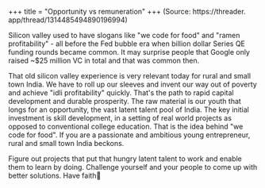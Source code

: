 +++
title = "Opportunity vs remuneration"
+++
(Source: https://threader. app/thread/1314485494890196994)

Silicon valley used to have slogans like "we code for food" and "ramen profitability" - all before the Fed bubble era when billion dollar Series QE funding rounds became common. It may surprise people that Google only raised ~$25 million VC in total and that was common then. 

That old silicon valley experience is very relevant today for rural and small town India. We have to roll up our sleeves and invent our way out of poverty and achieve "idli profitability" quickly. That's the path to rapid capital development and durable prosperity. The raw material is our youth that longs for an opportunity, the vast latent talent pool of India.  The key initial investment is skill development, in a setting of real world projects as opposed to conventional college education. That is the idea behind "we code for food". If you are a passionate and ambitious young entrepreneur, rural and small town India beckons.  

Figure out projects that put that hungry latent talent to work and enable them to learn by doing.  Challenge yourself and your people to come up with better solutions. Have faith🙏 